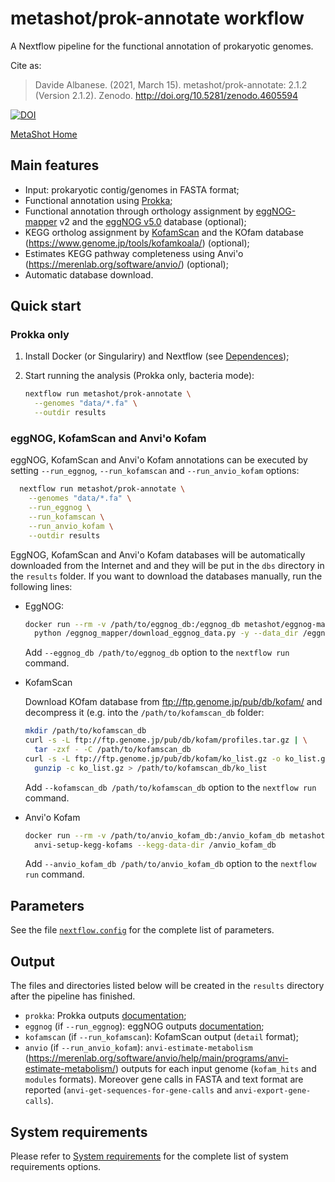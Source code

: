 # metashot/prok-annotate workflow

A Nextflow pipeline for the  functional annotation of prokaryotic genomes.

Cite as:
> Davide Albanese. (2021, March 15). metashot/prok-annotate: 2.1.2 (Version
> 2.1.2). Zenodo. http://doi.org/10.5281/zenodo.4605594

[![DOI](https://zenodo.org/badge/311277400.svg)](https://zenodo.org/badge/latestdoi/311277400)

[MetaShot Home](https://metashot.github.io/)



## Main features

- Input: prokaryotic contig/genomes in FASTA format;
- Functional annotation using [Prokka](https://github.com/tseemann/prokka);
- Functional annotation through orthology assignment by
  [eggNOG-mapper](https://github.com/eggnogdb/eggnog-mapper) v2 and the [eggNOG
  v5.0](http://eggnog-mapper.embl.de/) database (optional);
- KEGG ortholog assignment by [KofamScan](https://github.com/takaram/kofam_scan)
  and the KOfam database (https://www.genome.jp/tools/kofamkoala/) (optional);
- Estimates KEGG pathway completeness using Anvi'o
  (https://merenlab.org/software/anvio/) (optional);
- Automatic database download.

## Quick start

### Prokka only

1. Install Docker (or Singulariry) and Nextflow (see
   [Dependences](https://metashot.github.io/#dependencies));
2. Start running the analysis (Prokka only, bacteria mode):

   ```bash
   nextflow run metashot/prok-annotate \
     --genomes "data/*.fa" \
     --outdir results
   ```

### eggNOG, KofamScan and Anvi'o Kofam
eggNOG, KofamScan and Anvi'o Kofam annotations can be executed by setting
`--run_eggnog`, `--run_kofamscan` and `--run_anvio_kofam` options:

```bash
  nextflow run metashot/prok-annotate \
    --genomes "data/*.fa" \
    --run_eggnog \
    --run_kofamscan \
    --run_anvio_kofam \
    --outdir results
```

EggNOG, KofamScan and Anvi'o Kofam databases will be automatically downloaded
from the Internet and and they will be put in the `dbs` directory in the
`results` folder. If you want to download the databases manually, run the
following lines:

- EggNOG:

  ```bash
  docker run --rm -v /path/to/eggnog_db:/eggnog_db metashot/eggnog-mapper:2.0.1-3 \
    python /eggnog_mapper/download_eggnog_data.py -y --data_dir /eggnog_db
  ```

  Add `--eggnog_db /path/to/eggnog_db` option to the `nextflow run` command.

- KofamScan

  Download KOfam database from ftp://ftp.genome.jp/pub/db/kofam/ and decompress
  it (e.g. into the `/path/to/kofamscan_db` folder:

  ```bash
  mkdir /path/to/kofamscan_db
  curl -s -L ftp://ftp.genome.jp/pub/db/kofam/profiles.tar.gz | \
    tar -zxf - -C /path/to/kofamscan_db
  curl -s -L ftp://ftp.genome.jp/pub/db/kofam/ko_list.gz -o ko_list.gz && \
    gunzip -c ko_list.gz > /path/to/kofamscan_db/ko_list
  ```

  Add `--kofamscan_db /path/to/kofamscan_db` option to the `nextflow run`
  command.

- Anvi'o Kofam

  ```bash
  docker run --rm -v /path/to/anvio_kofam_db:/anvio_kofam_db metashot/metashot/anvio:7-2 \
    anvi-setup-kegg-kofams --kegg-data-dir /anvio_kofam_db
  ```

  Add `--anvio_kofam_db /path/to/anvio_kofam_db` option to the `nextflow run`
  command.

## Parameters
See the file [`nextflow.config`](nextflow.config) for the complete list of
parameters.

## Output
The files and directories listed below will be created in the `results` directory
after the pipeline has finished.

- `prokka`: Prokka outputs [documentation](https://github.com/hyattpd/prodigal/wiki/understanding-the-prodigal-output);
- `eggnog` (if `--run_eggnog`): eggNOG outputs
  [documentation](https://github.com/eggnogdb/eggnog-mapper/wiki/eggNOG-mapper-v2);
- `kofamscan` (if `--run_kofamscan`): KofamScan output (`detail` format);
- `anvio` (if `--run_anvio_kofam`): `anvi-estimate-metabolism`
  (https://merenlab.org/software/anvio/help/main/programs/anvi-estimate-metabolism/)
  outputs  for each input genome (`kofam_hits` and `modules` formats). Moreover
  gene calls in FASTA and text format are reported
  (`anvi-get-sequences-for-gene-calls` and `anvi-export-gene-calls`).

## System requirements
Please refer to [System
requirements](https://metashot.github.io/#system-requirements) for the complete
list of system requirements options.
